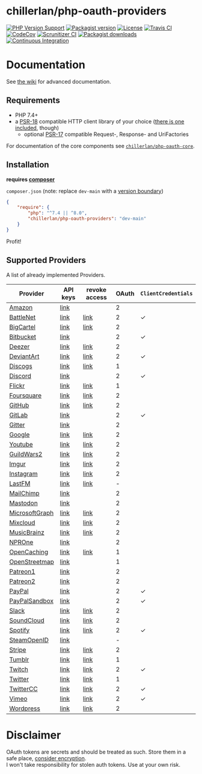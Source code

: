 # chillerlan/php-oauth-providers

[![PHP Version Support][php-badge]][php]
[![Packagist version][packagist-badge]][packagist]
[![License][license-badge]][license]
[![Travis CI][travis-badge]][travis]
[![CodeCov][coverage-badge]][coverage]
[![Scrunitizer CI][scrutinizer-badge]][scrutinizer]
[![Packagist downloads][downloads-badge]][downloads]<br/>
[![Continuous Integration][gh-action-badge]][gh-action]

[php-badge]: https://img.shields.io/packagist/php-v/chillerlan/php-oauth-providers?logo=php&color=8892BF
[php]: https://www.php.net/supported-versions.php
[packagist-badge]: https://img.shields.io/packagist/v/chillerlan/php-oauth-providers.svg
[packagist]: https://packagist.org/packages/chillerlan/php-oauth-providers
[license-badge]: https://img.shields.io/github/license/chillerlan/php-oauth-providers.svg
[license]: https://github.com/chillerlan/php-oauth-providers/blob/main/LICENSE
[travis-badge]: https://img.shields.io/travis/chillerlan/php-oauth-providers/main.svg?logo=travis
[travis]: https://travis-ci.com/github/chillerlan/php-oauth-providers
[coverage-badge]: https://img.shields.io/codecov/c/github/chillerlan/php-oauth-providers.svg?logo=codecov
[coverage]: https://codecov.io/github/chillerlan/php-oauth-providers
[scrutinizer-badge]: https://img.shields.io/scrutinizer/g/chillerlan/php-oauth-providers.svg?logo=scrutinizer
[scrutinizer]: https://scrutinizer-ci.com/g/chillerlan/php-oauth-providers
[downloads-badge]: https://img.shields.io/packagist/dt/chillerlan/php-oauth-providers.svg
[downloads]: https://packagist.org/packages/chillerlan/php-oauth-providers/stats
[gh-action-badge]: https://github.com/chillerlan/php-oauth-providers/workflows/Continuous%20Integration/badge.svg
[gh-action]: https://github.com/chillerlan/php-oauth-providers/actions

# Documentation
See [the wiki](https://github.com/chillerlan/php-oauth-providers/wiki) for advanced documentation.

## Requirements
- PHP 7.4+
- a [PSR-18](https://www.php-fig.org/psr/psr-18/) compatible HTTP client library of your choice ([there is one included](https://github.com/chillerlan/php-httpinterface), though)
  - optional [PSR-17](https://www.php-fig.org/psr/psr-17/) compatible Request-, Response- and UriFactories

For documentation of the core components see [`chillerlan/php-oauth-core`](https://github.com/chillerlan/php-oauth-core).

## Installation
**requires [composer](https://getcomposer.org)**

`composer.json` (note: replace `dev-main` with a [version boundary](https://getcomposer.org/doc/articles/versions.md))
```json
{
	"require": {
		"php": "^7.4 || ^8.0",
		"chillerlan/php-oauth-providers": "dev-main"
	}
}
```
Profit!

## Supported Providers
A list of already implemented Providers.

<!--A-->
 Provider | API keys | revoke access | OAuth | `ClientCredentials`
----------|----------|---------------|-------|--------------------
[Amazon](https://login.amazon.com/) | [link](https://sellercentral.amazon.com/hz/home) |  | 2 | 
[BattleNet](https://develop.battle.net/documentation) | [link](https://develop.battle.net/access/clients) | [link](https://account.blizzard.com/connections) | 2 | ✓
[BigCartel](https://developers.bigcartel.com/api/v1) | [link](https://bigcartel.wufoo.com/forms/big-cartel-api-application/) | [link](https://my.bigcartel.com/account) | 2 | 
[Bitbucket](https://developer.atlassian.com/bitbucket/api/2/reference/) | [link](https://developer.atlassian.com/apps/) |  | 2 | ✓
[Deezer](https://developers.deezer.com/api) | [link](http://developers.deezer.com/myapps) | [link](https://www.deezer.com/account/apps) | 2 | 
[DeviantArt](https://www.deviantart.com/developers/) | [link](https://www.deviantart.com/developers/apps) | [link](https://www.deviantart.com/settings/applications) | 2 | ✓
[Discogs](https://www.discogs.com/developers/) | [link](https://www.discogs.com/settings/developers) | [link](https://www.discogs.com/settings/applications) | 1 | 
[Discord](https://discordapp.com/developers/) | [link](https://discordapp.com/developers/applications/) |  | 2 | ✓
[Flickr](https://www.flickr.com/services/api/) | [link](https://www.flickr.com/services/apps/create/) | [link](https://www.flickr.com/services/auth/list.gne) | 1 | 
[Foursquare](https://developer.foursquare.com/docs) | [link](https://foursquare.com/developers/apps) | [link](https://foursquare.com/settings/connections) | 2 | 
[GitHub](https://developer.github.com/) | [link](https://github.com/settings/developers) | [link](https://github.com/settings/applications) | 2 | 
[GitLab](https://docs.gitlab.com/ee/api/README.html) | [link](https://gitlab.com/profile/applications) |  | 2 | ✓
[Gitter](https://developer.gitter.im) | [link](https://developer.gitter.im/apps) |  | 2 | 
[Google](https://developers.google.com/oauthplayground/) | [link](https://console.developers.google.com/apis/credentials) | [link](https://myaccount.google.com/permissions) | 2 | 
[Youtube](https://developers.google.com/oauthplayground/) | [link](https://console.developers.google.com/apis/credentials) | [link](https://myaccount.google.com/permissions) | 2 | 
[GuildWars2](https://wiki.guildwars2.com/wiki/API:Main) | [link](https://account.arena.net/applications) | [link](https://account.arena.net/applications) | 2 | 
[Imgur](https://apidocs.imgur.com) | [link](https://api.imgur.com/oauth2/addclient) | [link](https://imgur.com/account/settings/apps) | 2 | 
[Instagram](https://www.instagram.com/developer/) | [link](https://www.instagram.com/developer/clients/manage/) | [link](https://www.instagram.com/accounts/manage_access/) | 2 | 
[LastFM](https://www.last.fm/api/) | [link](https://www.last.fm/api/account/create) | [link](https://www.last.fm/settings/applications) | - | 
[MailChimp](https://developer.mailchimp.com/) | [link](https://admin.mailchimp.com/account/oauth2/) |  | 2 | 
[Mastodon](https://docs.joinmastodon.org/api/guidelines/) | [link]() |  | 2 | 
[MicrosoftGraph](https://docs.microsoft.com/graph/overview) | [link](https://aad.portal.azure.com/#blade/Microsoft_AAD_IAM/ActiveDirectoryMenuBlade/RegisteredApps) | [link](https://account.live.com/consent/Manage) | 2 | 
[Mixcloud](https://www.mixcloud.com/developers/) | [link](https://www.mixcloud.com/developers/create/) | [link](https://www.mixcloud.com/settings/applications/) | 2 | 
[MusicBrainz](https://musicbrainz.org/doc/Development) | [link](https://musicbrainz.org/account/applications) | [link](https://musicbrainz.org/account/applications) | 2 | 
[NPROne](https://dev.npr.org/api/) | [link](https://dev.npr.org/console) |  | 2 | 
[OpenCaching](https://www.opencaching.de/okapi/) | [link](https://www.opencaching.de/okapi/signup.html) | [link](https://www.opencaching.de/okapi/apps/) | 1 | 
[OpenStreetmap](https://wiki.openstreetmap.org/wiki/API) | [link](https://www.openstreetmap.org/user/{USERNAME}/oauth_clients) |  | 1 | 
[Patreon1](https://docs.patreon.com/) | [link](https://www.patreon.com/portal/registration/register-clients) |  | 2 | 
[Patreon2](https://docs.patreon.com/) | [link](https://www.patreon.com/portal/registration/register-clients) |  | 2 | 
[PayPal](https://developer.paypal.com/docs/connect-with-paypal/reference/) | [link](https://developer.paypal.com/developer/applications/) |  | 2 | ✓
[PayPalSandbox](https://developer.paypal.com/docs/connect-with-paypal/reference/) | [link](https://developer.paypal.com/developer/applications/) |  | 2 | ✓
[Slack](https://api.slack.com) | [link](https://api.slack.com/apps) | [link](https://slack.com/apps/manage) | 2 | 
[SoundCloud](https://developers.soundcloud.com/) | [link](https://soundcloud.com/you/apps) | [link](https://soundcloud.com/settings/connections) | 2 | 
[Spotify](https://developer.spotify.com/documentation/web-api/) | [link](https://developer.spotify.com/dashboard/applications) | [link](https://www.spotify.com/account/apps/) | 2 | ✓
[SteamOpenID](https://developer.valvesoftware.com/wiki/Steam_Web_API) | [link](https://steamcommunity.com/dev/apikey) |  | - | 
[Stripe](https://stripe.com/docs/api) | [link](https://dashboard.stripe.com/apikeys) | [link](https://dashboard.stripe.com/account/applications) | 2 | 
[Tumblr](https://www.tumblr.com/docs/en/api/v2) | [link](https://www.tumblr.com/oauth/apps) | [link](https://www.tumblr.com/settings/apps) | 1 | 
[Twitch](https://dev.twitch.tv/docs/api/reference/) | [link](https://dev.twitch.tv/console/apps/create) | [link](https://www.twitch.tv/settings/connections) | 2 | ✓
[Twitter](https://developer.twitter.com/docs) | [link](https://developer.twitter.com/apps) | [link](https://twitter.com/settings/applications) | 1 | 
[TwitterCC](https://developer.twitter.com/en/docs/basics/authentication/overview/application-only) | [link](https://developer.twitter.com/apps) | [link](https://twitter.com/settings/applications) | 2 | ✓
[Vimeo](https://developer.vimeo.com) | [link](https://developer.vimeo.com/apps) | [link](https://vimeo.com/settings/apps) | 2 | ✓
[Wordpress](https://developer.wordpress.com/docs/api/) | [link](https://developer.wordpress.com/apps/) | [link](https://wordpress.com/me/security/connected-applications) | 2 | 
<!--O-->

# Disclaimer
OAuth tokens are secrets and should be treated as such. Store them in a safe place,
[consider encryption](http://php.net/manual/book.sodium.php).<br/>
I won't take responsibility for stolen auth tokens. Use at your own risk.
